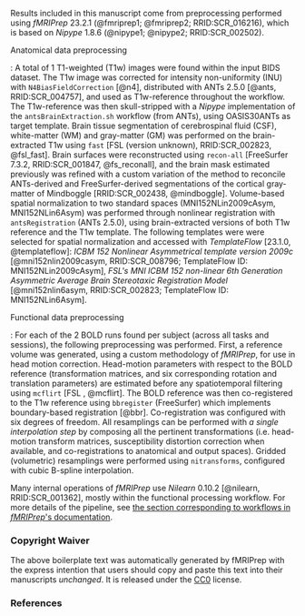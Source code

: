 
Results included in this manuscript come from preprocessing
performed using *fMRIPrep* 23.2.1
(@fmriprep1; @fmriprep2; RRID:SCR_016216),
which is based on *Nipype* 1.8.6
(@nipype1; @nipype2; RRID:SCR_002502).


Anatomical data preprocessing

: A total of 1 T1-weighted (T1w) images were found within the input
BIDS dataset. The T1w image was corrected for intensity
non-uniformity (INU) with `N4BiasFieldCorrection` [@n4], distributed with ANTs 2.5.0
[@ants, RRID:SCR_004757], and used as T1w-reference throughout the workflow.
The T1w-reference was then skull-stripped with a *Nipype* implementation of
the `antsBrainExtraction.sh` workflow (from ANTs), using OASIS30ANTs
as target template.
Brain tissue segmentation of cerebrospinal fluid (CSF),
white-matter (WM) and gray-matter (GM) was performed on
the brain-extracted T1w using `fast` [FSL (version unknown), RRID:SCR_002823, @fsl_fast].
Brain surfaces were reconstructed using `recon-all` [FreeSurfer 7.3.2,
RRID:SCR_001847, @fs_reconall], and the brain mask estimated
previously was refined with a custom variation of the method to reconcile
ANTs-derived and FreeSurfer-derived segmentations of the cortical
gray-matter of Mindboggle [RRID:SCR_002438, @mindboggle].
Volume-based spatial normalization to two standard spaces (MNI152NLin2009cAsym, MNI152NLin6Asym) was performed through
nonlinear registration with `antsRegistration` (ANTs 2.5.0),
using brain-extracted versions of both T1w reference and the T1w template.
The following templates were were selected for spatial normalization
and accessed with *TemplateFlow* [23.1.0, @templateflow]:
*ICBM 152 Nonlinear Asymmetrical template version 2009c* [@mni152nlin2009casym, RRID:SCR_008796; TemplateFlow ID: MNI152NLin2009cAsym], *FSL's MNI ICBM 152 non-linear 6th Generation Asymmetric Average Brain Stereotaxic Registration Model* [@mni152nlin6asym, RRID:SCR_002823; TemplateFlow ID: MNI152NLin6Asym].

Functional data preprocessing

: For each of the 2 BOLD runs found per subject (across all
tasks and sessions), the following preprocessing was performed.
First, a reference volume was generated,
using a custom methodology of *fMRIPrep*, for use in head motion correction.
Head-motion parameters with respect to the BOLD reference
(transformation matrices, and six corresponding rotation and translation
parameters) are estimated before any spatiotemporal filtering using
`mcflirt` [FSL <ver>, @mcflirt].
The BOLD reference was then co-registered to the T1w reference using
`bbregister` (FreeSurfer) which implements boundary-based registration [@bbr].
Co-registration was configured with six degrees of freedom.
All resamplings can be performed with *a single interpolation
step* by composing all the pertinent transformations (i.e. head-motion
transform matrices, susceptibility distortion correction when available,
and co-registrations to anatomical and output spaces).
Gridded (volumetric) resamplings were performed using `nitransforms`,
configured with cubic B-spline interpolation.


Many internal operations of *fMRIPrep* use
*Nilearn* 0.10.2 [@nilearn, RRID:SCR_001362],
mostly within the functional processing workflow.
For more details of the pipeline, see [the section corresponding
to workflows in *fMRIPrep*'s documentation](https://fmriprep.readthedocs.io/en/latest/workflows.html "FMRIPrep's documentation").


### Copyright Waiver

The above boilerplate text was automatically generated by fMRIPrep
with the express intention that users should copy and paste this
text into their manuscripts *unchanged*.
It is released under the [CC0](https://creativecommons.org/publicdomain/zero/1.0/) license.

### References

